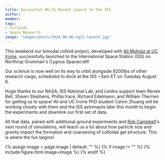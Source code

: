 ```yaml
---
title: Successful NG-21 Rocket Launch to the ISS
author: 
member: 
tags:
- Colloids
- Space Research
image: "images/posts/2024-08-06-ng21-launch.jpg"
---
```


This weekend our bimodal colloid project, developed with [Ali Mohraz at UC Irvine](https://smel.eng.uci.edu/), successfully launched to the International Space Station (ISS) on Northrop Grumman's Cygnus Spacecraft!

Our science is now well on its way to orbit alongside 8200lbs of other research cargo, scheduled to dock at the ISS ~3am ET on Tuesday August 6. 

Huge thanks to our NASA, ISS National Lab, and Leidos support team Renee Bell, Shawn Stephens, Phillip Irace, Richard Edelmann, and William Therrien for getting us to space! Ali and UC Irvine PhD student Calvin Zhuang will be working closely with them and the ISS astronauts later this month to begin the experiments and downlink our first set of data.

All that data, paired with additional ground experiments and [Rob Campbell](https://rheoinformatic.com/members/rob-campbell)'s next round of simulations, will teach us a lot about how particle size and gravity impact the formation and coarsening of colloidal gel structure. This is where the fun begins!


{% assign image = page.image | default: "" %}
{% if image != "" %}
  {% include figure.html
    image=image
  %}
{% endif %}
